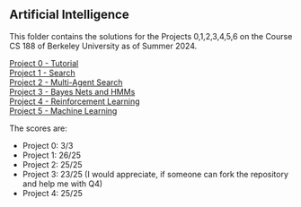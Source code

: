 ## Artificial Intelligence

This folder contains the solutions for the Projects 0,1,2,3,4,5,6 on the Course CS 188 of Berkeley University as of Summer 2024.

[Project 0 - Tutorial](https://inst.eecs.berkeley.edu/~cs188/su24/projects/proj0/)<br>
[Project 1 - Search](https://inst.eecs.berkeley.edu/~cs188/su24/projects/proj1/)<br>
[Project 2 - Multi-Agent Search](https://inst.eecs.berkeley.edu/~cs188/su24/projects/proj2/)<br>
[Project 3 - Bayes Nets and HMMs](https://inst.eecs.berkeley.edu/~cs188/su24/projects/proj3/)<br>
[Project 4 - Reinforcement Learning](https://inst.eecs.berkeley.edu/~cs188/su24/projects/proj4/)<br>
[Project 5 - Machine Learning](https://inst.eecs.berkeley.edu/~cs188/su24/projects/proj5/)<br>


The scores are:
- Project 0: 3/3
- Project 1: 26/25
- Project 2: 25/25
- Project 3: 23/25 (I would appreciate, if someone can fork the repository and help me with Q4)
- Project 4: 25/25
